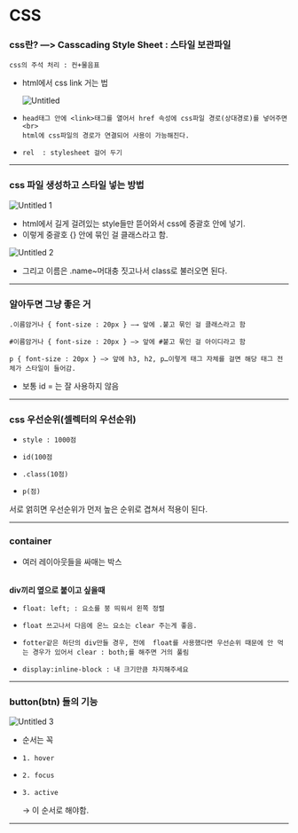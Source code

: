 # CSS

### css란? —>  Casscading Style Sheet : 스타일 보관파일

    css의 주석 처리 : 컨+물음표

- html에서 css link 거는 법
    
   ![Untitled](https://github.com/kimhaaneul/study/assets/158141404/613b5f15-14ff-423d-a7b0-56cd85286b07)

-     head태그 안에 <link>태그를 열어서 href 속성에 css파일 경로(상대경로)를 넣어주면<br>
      html에 css파일의 경로가 연결되어 사용이 가능해진다.

-     rel  : stylesheet 걸어 두기

---

### css 파일 생성하고 스타일 넣는 방법

![Untitled 1](https://github.com/kimhaaneul/study/assets/158141404/106b3d60-a121-441d-9207-b6332d888107)


- html에서 길게 걸려있는 style들만 뜯어와서 css에 중괄호 안에 넣기.
- 이렇게 중괄호 {} 안에 묶인 걸 클래스라고 함.

![Untitled 2](https://github.com/kimhaaneul/study/assets/158141404/7e3f04c6-e618-4f14-8589-51f68f3eca99)


- 그리고 이름은 .name~머대충 짓고나서 class로 불러오면 된다.

---

### 알아두면 그냥 좋은 거

    .이름암거나 { font-size : 20px } —→ 앞에 .붙고 묶인 걸 클래스라고 함

    #이름암거나 { font-size : 20px } —> 앞에 #붙고 묶인 걸 아이디라고 함

    p { font-size : 20px } —> 앞에 h3, h2, p…이렇게 태그 자체를 걸면 해당 태그 전체가 스타일이 들어감.

- 보통 id = 는 잘 사용하지 않음

---

### css 우선순위(셀렉터의 우선순위)

-     style : 1000점
-     id(100점
-     .class(10점)
-     p(점)

서로 얽히면 우선순위가 먼저 높은 순위로 겹쳐서 적용이 된다.

---

### container
- 여러 레이아웃들을 싸매는 박스
<br><br>

**div끼리 옆으로 붙이고 싶을때**

-     float: left; : 요소를 붕 띄워서 왼쪽 정렬
-     float 쓰고나서 다음에 온느 요소는 clear 주는게 좋음.
-     fotter같은 하단의 div만들 경우, 전에  float를 사용했다면 우선순위 때문에 안 먹는 경우가 있어서 clear : both;를 해주면 거의 풀림
-     display:inline-block : 내 크기만큼 차지해주세요

---

### button(btn) 들의 기능

![Untitled 3](https://github.com/kimhaaneul/study/assets/158141404/7221195c-315e-45d6-8be0-6a4ccbe8f952)


- 순서는 꼭
-     1. hover
-     2. focus
-     3. active
    
    → 이 순서로 해야함.

---
